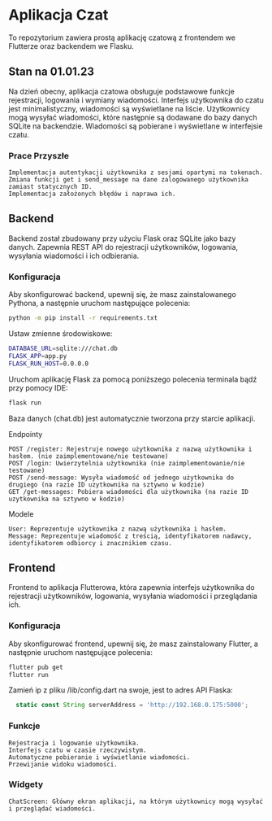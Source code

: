 # Aplikacja Czat

To repozytorium zawiera prostą aplikację czatową z frontendem we Flutterze oraz backendem we Flasku.



## Stan na 01.01.23

Na dzień obecny, aplikacja czatowa obsługuje podstawowe funkcje rejestracji, logowania i wymiany wiadomości. Interfejs użytkownika do czatu jest minimalistyczny, wiadomości są wyświetlane na liście. Użytkownicy mogą wysyłać wiadomości, które następnie są dodawane do bazy danych SQLite na backendzie. Wiadomości są pobierane i wyświetlane w interfejsie czatu.

### Prace Przyszłe

    Implementacja autentykacji użytkownika z sesjami opartymi na tokenach.
    Zmiana funkcji get i send_message na dane zalogowanego użytkownika zamiast statycznych ID.
    Implementacja założonych błędów i naprawa ich.
## Backend

Backend został zbudowany przy użyciu Flask oraz SQLite jako bazy danych. Zapewnia REST API do rejestracji użytkowników, logowania, wysyłania wiadomości i ich odbierania.

### Konfiguracja

Aby skonfigurować backend, upewnij się, że masz zainstalowanego Pythona, a następnie uruchom następujące polecenia:

```bash
python -m pip install -r requirements.txt
```

Ustaw zmienne środowiskowe:
```bash
DATABASE_URL=sqlite:///chat.db
FLASK_APP=app.py
FLASK_RUN_HOST=0.0.0.0
```
Uruchom aplikację Flask za pomocą poniższego polecenia terminala bądź przy pomocy IDE:

```bash
flask run
```

Baza danych (chat.db) jest automatycznie tworzona przy starcie aplikacji.

Endpointy

    POST /register: Rejestruje nowego użytkownika z nazwą użytkownika i hasłem. (nie zaimplementowane/nie testowane)
    POST /login: Uwierzytelnia użytkownika (nie zaimplementowanie/nie testowane)
    POST /send-message: Wysyła wiadomość od jednego użytkownika do drugiego (na razie ID uzytkownika na sztywno w kodzie)
    GET /get-messages: Pobiera wiadomości dla użytkownika (na razie ID uzytkownika na sztywno w kodzie)

Modele

    User: Reprezentuje użytkownika z nazwą użytkownika i hasłem.
    Message: Reprezentuje wiadomość z treścią, identyfikatorem nadawcy, identyfikatorem odbiorcy i znacznikiem czasu.

## Frontend

Frontend to aplikacja Flutterowa, która zapewnia interfejs użytkownika do rejestracji użytkowników, logowania, wysyłania wiadomości i przeglądania ich.

### Konfiguracja

Aby skonfigurować frontend, upewnij się, że masz zainstalowany Flutter, a następnie uruchom następujące polecenia:

```bash
flutter pub get
flutter run
```

Zamień ip z pliku /lib/config.dart na swoje, jest to adres API Flaska:
``` javascript
  static const String serverAddress = 'http://192.168.0.175:5000';
```

### Funkcje

    Rejestracja i logowanie użytkownika.
    Interfejs czatu w czasie rzeczywistym.
    Automatyczne pobieranie i wyświetlanie wiadomości.
    Przewijanie widoku wiadomości.

### Widgety

    ChatScreen: Główny ekran aplikacji, na którym użytkownicy mogą wysyłać i przeglądać wiadomości.